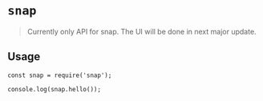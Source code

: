 # `snap`

> Currently only API for snap. The UI will be done in next major update.

## Usage

```
const snap = require('snap');

console.log(snap.hello());
```

